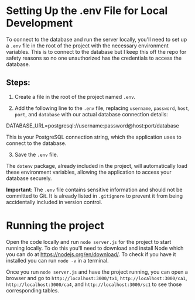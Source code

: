 # Setting Up the .env File for Local Development

To connect to the database and run the server locally, you'll need to set up a `.env` file in the root of the project with the necessary environment variables. This is to connect to the database but I keep this off the repo for safety reasons so no one unauthorized has the credentials to access the database.

## Steps:

1. Create a file in the root of the project named `.env`.

2. Add the following line to the `.env` file, replacing `username`, `password`, `host`, `port`, and `database` with our actual database connection details:

DATABASE_URL=postgresql://username:password@host:port/database

This is your PostgreSQL connection string, which the application uses to connect to the database.

3. Save the `.env` file.

The `dotenv` package, already included in the project, will automatically load these environment variables, allowing the application to access your database securely.

**Important**: The `.env` file contains sensitive information and should not be committed to Git. It is already listed in `.gitignore` to prevent it from being accidentally included in version control.

# Running the project

Open the code locally and run `node server.js` for the project to start running locally. To do this you'll need to download and install Node which you can do at https://nodejs.org/en/download/. To check if you have it installed you can run `node -v` in a terminal.

Once you run `node server.js` and have the project running, you can open a browser and go to `http://localhost:3000/tx1`, `http://localhost:3000/ca1`, `http://localhost:3000/ca4`, and `http://localhost:3000/sc1` to see those corresponding tables.
